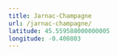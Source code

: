 ```yaml
---
title: Jarnac-Champagne
url: /jarnac-champagne/
latitude: 45.559588000000005
longitude: -0.400803
---
```

